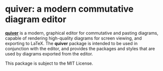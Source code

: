 # quiver: a modern commutative diagram editor

[**quiver**](https://q.uiver.app) is a modern, graphical editor for commutative and pasting
diagrams, capable of rendering high-quality diagrams for screen viewing, and exporting to LaTeX. The
**quiver** package is intended to be used in conjunction with the editor, and provides the packages
and styles that are used by diagrams exported from the editor.

This package is subject to the MIT License.

